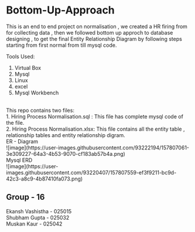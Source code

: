 # Bottom-Up-Approach
This is an end to end project on normalisation , we created a HR firing from for collecting data , then we followed bottom up approch to database designing , to get the final Entity Relationship Diagram by following steps starting from first normal from till mysql code. <br>

Tools Used:<br>
1. Virtual Box <br>
2. Mysql <br>
3. Linux <br>
4. excel <br>
5. Mysql Workbench <br>
<br>
This repo contains two files:<br>
1. Hiring Process Normalisation.sql : This file has complete mysql code of the file. <br>
2. Hiring Process Normalisation.xlsx: This file contains all the entity table , relationship tables and entity relationship digram. <br>
ER - Diagram <br>
![image](https://user-images.githubusercontent.com/93222194/157807061-3e309227-64a3-4b53-9070-cf183ab57b4a.png) <br>
Mysql ERD <br>
![image](https://user-images.githubusercontent.com/93220407/157807559-ef3f9211-bc9d-42c3-a8c9-4b87410fa073.png)<br>

## Group - 16

Ekansh Vashistha - 025015 <br>
Shubham Gupta - 025032  <br>
Muskan Kaur - 025042  <br>
